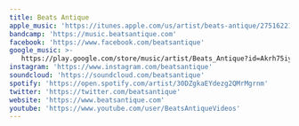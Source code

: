 ```yaml
---
title: Beats Antique
apple_music: 'https://itunes.apple.com/us/artist/beats-antique/275162219'
bandcamp: 'https://music.beatsantique.com'
facebook: 'https://www.facebook.com/beatsantique'
google_music: >-
   https://play.google.com/store/music/artist/Beats_Antique?id=Akrh75iysb53pqkzmo4uems2wcq
instagram: 'https://www.instagram.com/beatsantique'
soundcloud: 'https://soundcloud.com/beatsantique'
spotify: 'https://open.spotify.com/artist/30DZgkaEYdezg2QMrMgrnm'
twitter: 'https://twitter.com/beatsantique'
website: 'https://www.beatsantique.com'
youtube: 'https://www.youtube.com/user/BeatsAntiqueVideos'
---
```

